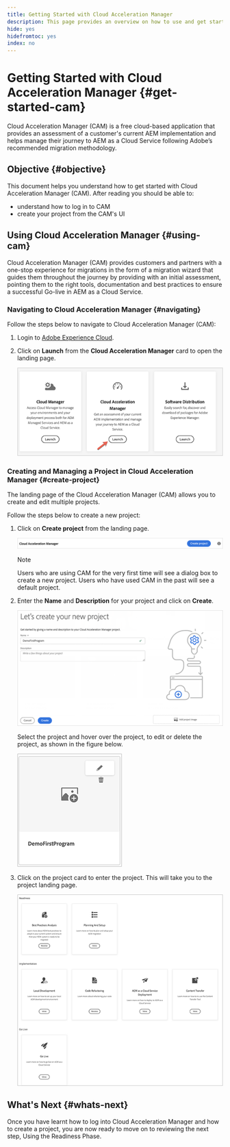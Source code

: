 ```yaml
---
title: Getting Started with Cloud Acceleration Manager
description: This page provides an overview on how to use and get started with Cloud Acceleration Manager.
hide: yes
hidefromtoc: yes
index: no
---
```


# Getting Started with Cloud Acceleration Manager {#get-started-cam}

Cloud Acceleration Manager (CAM) is a free cloud-based application that provides an assessment of a customer's current AEM implementation and helps manage their journey to AEM as a Cloud Service following Adobe’s recommended migration methodology.

## Objective {#objective}

This document helps you understand how to get started with Cloud Acceleration Manager (CAM). After reading you should be able to:

* understand how to log in to CAM 
* create your project from the CAM's UI

## Using Cloud Acceleration Manager {#using-cam}

Cloud Acceleration Manager (CAM) provides customers and partners with a one-stop experience for migrations in the form of a migration wizard that guides them throughout the journey by providing with an initial assessment, pointing them to the right tools, documentation and best practices to ensure a successful Go-live in AEM as a Cloud Service.

### Navigating to Cloud Acceleration Manager {#navigating}

Follow the steps below to navigate to Cloud Acceleration Manager (CAM):

1. Login to [Adobe Experience Cloud](https://experience.adobe.com).

1. Click on **Launch** from the **Cloud Acceleration Manager** card to open the landing page.

    ![image](/help/move-to-cloud-service/cloud-acceleration-manager/assets/cam-1.png)

### Creating and Managing a Project in Cloud Acceleration Manager {#create-project}

The landing page of the Cloud Acceleration Manager (CAM) allows you to create and edit multiple projects.

Follow the steps below to create a new project:

1. Click on **Create project** from  the landing page.

   ![image](/help/move-to-cloud-service/cloud-acceleration-manager/assets/cam-2.png)

   >[!NOTE]
   >Users who are using CAM for the very first time will see a dialog box to create a new project. Users who have used CAM in the past will see a default project.

1. Enter the **Name** and **Description** for your project and click on **Create**.

   ![image](/help/move-to-cloud-service/cloud-acceleration-manager/assets/cam-3.png)

   Select the project and hover over the project, to edit or delete the project, as shown in the figure below.

   ![image](/help/move-to-cloud-service/cloud-acceleration-manager/assets/cam-4.png)

1. Click on the project card to enter the project. This will take you to the project landing page.

   ![image](/help/move-to-cloud-service/cloud-acceleration-manager/assets/cam-5.png)


## What's Next {#whats-next}

Once you have learnt how to log into Cloud Acceleration Manager and how to create a project, you are now ready to move on to reviewing the next step, Using the Readiness Phase.